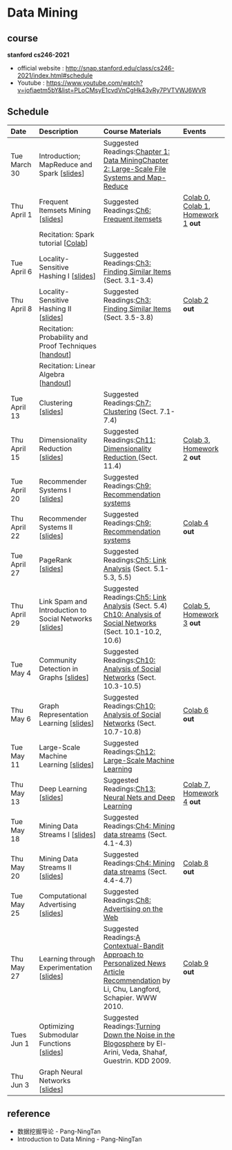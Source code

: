 # Data Mining

## course

**stanford cs246-2021**

- official website : http://snap.stanford.edu/class/cs246-2021/index.html#schedule
- Youtube : https://www.youtube.com/watch?v=jofiaetm5bY&list=PLoCMsyE1cvdVnCgHk43vRy7PVTVWJ6WVR



## Schedule

| Date         | Description                                                  | Course Materials                                             | Events                                                       |
| :----------- | :----------------------------------------------------------- | :----------------------------------------------------------- | :----------------------------------------------------------- |
| Tue March 30 | Introduction; MapReduce and Spark [[slides](http://snap.stanford.edu/class/cs246-2021/slides/01-intro.pdf)] | Suggested Readings:[Chapter 1: Data Mining](http://infolab.stanford.edu/~ullman/mmds/ch1n.pdf)[Chapter 2: Large-Scale File Systems and Map-Reduce](http://infolab.stanford.edu/~ullman/mmds/ch2n.pdf) |                                                              |
| Thu April 1  | Frequent Itemsets Mining [[slides](http://snap.stanford.edu/class/cs246-2021/slides/02-assocrules.pdf)] | Suggested Readings:[Ch6: Frequent itemsets](http://infolab.stanford.edu/~ullman/mmds/ch6.pdf) | [Colab 0](https://colab.research.google.com/drive/1gc6u6hItUKY9uJt6GXHaneSYCMaGcxp1), [Colab 1](https://colab.research.google.com/drive/1OYY1n6iSrpP7ET5H2PUchl6xEMnC1boD), [Homework 1](https://docs.google.com/uc?export=download&id=1-5N7iz2GHMh6PAIcO1Y8VUo0-9x85k2p) **out** |
|              | Recitation: Spark tutorial [[Colab](https://colab.research.google.com/drive/1gc6u6hItUKY9uJt6GXHaneSYCMaGcxp1)] |                                                              |                                                              |
| Tue April 6  | Locality-Sensitive Hashing I [[slides](http://snap.stanford.edu/class/cs246-2021/slides/03-lsh.pdf)] | Suggested Readings:[Ch3: Finding Similar Items](http://infolab.stanford.edu/~ullman/mmds/ch3n.pdf) (Sect. 3.1-3.4) |                                                              |
| Thu April 8  | Locality-Sensitive Hashing II [[slides](http://snap.stanford.edu/class/cs246-2021/slides/04-lsh_theory.pdf)] | Suggested Readings:[Ch3: Finding Similar Items](http://infolab.stanford.edu/~ullman/mmds/ch3n.pdf) (Sect. 3.5-3.8) | [Colab 2](https://colab.research.google.com/drive/1Db3fj_3jlDXgdrFWH6fUe03QF6ZT5EL5) **out** |
|              | Recitation: Probability and Proof Techniques [[handout](http://snap.stanford.edu/class/cs246-2021/handouts/CS246_Proof_Probability.pdf)] |                                                              |                                                              |
|              | Recitation: Linear Algebra [[handout](http://snap.stanford.edu/class/cs246-2021/handouts/CS246_LinAlg_review.pdf)] |                                                              |                                                              |
| Tue April 13 | Clustering [[slides](http://snap.stanford.edu/class/cs246-2021/slides/05-clustering.pdf)] | Suggested Readings:[Ch7: Clustering](http://infolab.stanford.edu/~ullman/mmds/ch7.pdf) (Sect. 7.1-7.4) |                                                              |
| Thu April 15 | Dimensionality Reduction [[slides](http://snap.stanford.edu/class/cs246-2021/slides/06-dim_red.pdf)] | Suggested Readings:[Ch11: Dimensionality Reduction ](http://infolab.stanford.edu/~ullman/mmds/ch11.pdf)(Sect. 11.4) | [Colab 3](https://colab.research.google.com/drive/1Tu7xeYM0qBB-RkqLSnYGrIyzb3q7bYo1), [Homework 2](https://docs.google.com/uc?export=download&id=1LI5x04XakgbvE4sY0AfjL4H6tNu2tG6z) **out** |
| Tue April 20 | Recommender Systems I [[slides](http://snap.stanford.edu/class/cs246-2021/slides/07-recsys1.pdf)] | Suggested Readings:[Ch9: Recommendation systems](http://infolab.stanford.edu/~ullman/mmds/ch9.pdf) |                                                              |
| Thu April 22 | Recommender Systems II [[slides](http://snap.stanford.edu/class/cs246-2021/slides/08-recsys2.pdf)] | Suggested Readings:[Ch9: Recommendation systems](http://infolab.stanford.edu/~ullman/mmds/ch9.pdf) | [Colab 4](https://colab.research.google.com/drive/1UWeDiyXiwDDqe7ksN2kt-myHsuSLObv8) **out** |
| Tue April 27 | PageRank [[slides](http://snap.stanford.edu/class/cs246-2021/slides/09-pagerank.pdf)] | Suggested Readings:[Ch5: Link Analysis](http://infolab.stanford.edu/~ullman/mmds/ch5.pdf) (Sect. 5.1-5.3, 5.5) |                                                              |
| Thu April 29 | Link Spam and Introduction to Social Networks [[slides](http://snap.stanford.edu/class/cs246-2021/slides/10-spam.pdf)] | Suggested Readings:[Ch5: Link Analysis](http://infolab.stanford.edu/~ullman/mmds/ch5.pdf) (Sect. 5.4) [Ch10: Analysis of Social Networks](http://infolab.stanford.edu/~ullman/mmds/ch10n.pdf) (Sect. 10.1-10.2, 10.6) | [Colab 5](https://colab.research.google.com/drive/1hsUcHynaFy4AaVFuoOjZl6EGf7GoDEAE), [Homework 3](https://docs.google.com/uc?export=download&id=1PPISZgw9gH6wKn9afoTaendpRM8Zpe85) **out** |
| Tue May 4    | Community Detection in Graphs [[slides](http://snap.stanford.edu/class/cs246-2021/slides/11-graphs1.pdf)] | Suggested Readings:[Ch10: Analysis of Social Networks](http://infolab.stanford.edu/~ullman/mmds/ch10n.pdf) (Sect. 10.3-10.5) |                                                              |
| Thu May 6    | Graph Representation Learning [[slides](http://snap.stanford.edu/class/cs246-2021/slides/12-graphs2.pdf)] | Suggested Readings:[Ch10: Analysis of Social Networks](http://infolab.stanford.edu/~ullman/mmds/ch10n.pdf) (Sect. 10.7-10.8) | [Colab 6](https://colab.research.google.com/drive/1U76DvMQlPNhkwdCFkhcs4s2gTVsh5Cnd) **out** |
| Tue May 11   | Large-Scale Machine Learning [[slides](http://snap.stanford.edu/class/cs246-2021/slides/13-dt.pdf)] | Suggested Readings:[Ch12: Large-Scale Machine Learning](http://infolab.stanford.edu/~ullman/mmds/ch12.pdf) |                                                              |
| Thu May 13   | Deep Learning [[slides](http://snap.stanford.edu/class/cs246-2021/slides/14-deeplearning.pdf)] | Suggested Readings:[Ch13: Neural Nets and Deep Learning](https://web.archive.org/web/20210224141208/http://infolab.stanford.edu/~ullman/mmds/ch13.pdf) | [Colab 7](https://colab.research.google.com/drive/1g-EyfD4CwGwba-loIN4Hnn4rRXotFjVB), [Homework 4](https://docs.google.com/uc?export=download&id=1WwRvqdJVHD4RO7xxvepQi2KO2RBYL64M) **out** |
| Tue May 18   | Mining Data Streams I [[slides](http://snap.stanford.edu/class/cs246-2021/slides/15-streams1.pdf)] | Suggested Readings:[Ch4: Mining data streams](http://infolab.stanford.edu/~ullman/mmds/ch4.pdf) (Sect. 4.1-4.3) |                                                              |
| Thu May 20   | Mining Data Streams II [[slides](http://snap.stanford.edu/class/cs246-2021/slides/16-streams2.pdf)] | Suggested Readings:[Ch4: Mining data streams](http://infolab.stanford.edu/~ullman/mmds/ch4.pdf) (Sect. 4.4-4.7) | [Colab 8](https://colab.research.google.com/drive/1NI01jwKnxSITvK-0RZYJr8THMOFgNBcj) **out** |
| Tue May 25   | Computational Advertising [[slides](http://snap.stanford.edu/class/cs246-2021/slides/17-advertising.pdf)] | Suggested Readings:[Ch8: Advertising on the Web](http://infolab.stanford.edu/~ullman/mmds/ch8.pdf) |                                                              |
| Thu May 27   | Learning through Experimentation [[slides](http://snap.stanford.edu/class/cs246-2021/slides/18-bandits.pdf)] | Suggested Readings:[A Contextual-Bandit Approach to Personalized News Article Recommendation](http://arxiv.org/pdf/1003.0146.pdf) by Li, Chu, Langford, Schapier. WWW 2010. | [Colab 9](https://colab.research.google.com/drive/173RadLSqWkfvJTVHFXVlfILfnF6shj4g) **out** |
| Tues Jun 1   | Optimizing Submodular Functions [[slides](http://snap.stanford.edu/class/cs246-2021/slides/19-submodular.pdf)] | Suggested Readings:[Turning Down the Noise in the Blogosphere](http://www.cs.cmu.edu/~kbe/tdn_kdd09.pdf) by El-Arini, Veda, Shahaf, Guestrin. KDD 2009. |                                                              |
| Thu Jun 3    | Graph Neural Networks [[slides](http://snap.stanford.edu/class/cs246-2021/slides/20-GNN.pdf)] |                                                              |                                                              |

## reference

- 数据挖掘导论 - Pang-NingTan
- Introduction to Data Mining - Pang-NingTan

